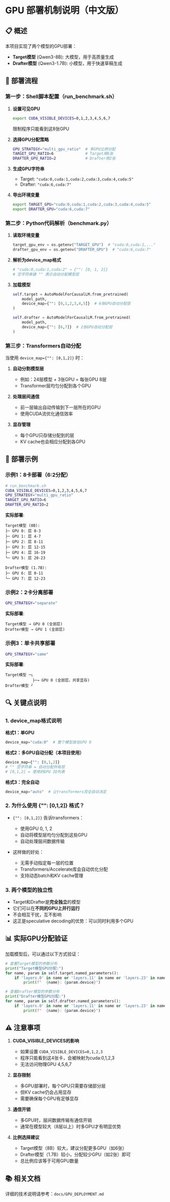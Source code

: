 # GPU 部署机制说明（中文版）

## 📋 概述

本项目实现了两个模型的GPU部署：
- **Target模型** (Qwen3-8B): 大模型，用于高质量生成
- **Drafter模型** (Qwen3-1.7B): 小模型，用于快速草稿生成

## 🔄 部署流程

### 第一步：Shell脚本配置（run_benchmark.sh）

1. **设置可见GPU**
   ```bash
   export CUDA_VISIBLE_DEVICES=0,1,2,3,4,5,6,7
   ```
   限制程序只能看到这8张GPU

2. **选择GPU分配策略**
   ```bash
   GPU_STRATEGY="multi_gpu_ratio"  # 多GPU比例分配
   TARGET_GPU_RATIO=6              # Target用6张
   DRAFTER_GPU_RATIO=2             # Drafter用2张
   ```

3. **生成GPU字符串**
   - Target: `"cuda:0,cuda:1,cuda:2,cuda:3,cuda:4,cuda:5"`
   - Drafter: `"cuda:6,cuda:7"`

4. **导出环境变量**
   ```bash
   export TARGET_GPU="cuda:0,cuda:1,cuda:2,cuda:3,cuda:4,cuda:5"
   export DRAFTER_GPU="cuda:6,cuda:7"
   ```

### 第二步：Python代码解析（benchmark.py）

1. **读取环境变量**
   ```python
   target_gpu_env = os.getenv("TARGET_GPU")  # "cuda:0,cuda:1,..."
   drafter_gpu_env = os.getenv("DRAFTER_GPU")  # "cuda:6,cuda:7"
   ```

2. **解析为device_map格式**
   ```python
   # "cuda:0,cuda:1,cuda:2" → {"": [0, 1, 2]}
   # 空字符串键 "" 表示自动分配模型层
   ```

3. **加载模型**
   ```python
   self.target = AutoModelForCausalLM.from_pretrained(
       model_path,
       device_map={"": [0,1,2,3,4,5]}  # 6张GPU自动分配层
   )
   
   self.drafter = AutoModelForCausalLM.from_pretrained(
       model_path,
       device_map={"": [6,7]}  # 2张GPU自动分配层
   )
   ```

### 第三步：Transformers自动分配

当使用 `device_map={"": [0,1,2]}` 时：

1. **自动分割模型层**
   - 例如：24层模型 + 3张GPU = 每张GPU 8层
   - Transformer层均匀分配到各个GPU

2. **处理层间通信**
   - 前一层输出自动传输到下一层所在的GPU
   - 使用CUDA流优化通信效率

3. **显存管理**
   - 每个GPU只存储分配到的层
   - KV cache也会相应分配到各GPU

## 🎯 部署示例

### 示例1：8卡部署（6:2分配）

```bash
# run_benchmark.sh
CUDA_VISIBLE_DEVICES=0,1,2,3,4,5,6,7
GPU_STRATEGY="multi_gpu_ratio"
TARGET_GPU_RATIO=6
DRAFTER_GPU_RATIO=2
```

**实际部署**:
```
Target模型 (8B):
├─ GPU 0: 层 0-3
├─ GPU 1: 层 4-7
├─ GPU 2: 层 8-11
├─ GPU 3: 层 12-15
├─ GPU 4: 层 16-19
└─ GPU 5: 层 20-23

Drafter模型 (1.7B):
├─ GPU 6: 层 0-11
└─ GPU 7: 层 12-23
```

### 示例2：2卡分离部署

```bash
GPU_STRATEGY="separate"
```

**实际部署**:
```
Target模型 → GPU 0 (全部层)
Drafter模型 → GPU 1 (全部层)
```

### 示例3：单卡共享部署

```bash
GPU_STRATEGY="same"
```

**实际部署**:
```
Target模型 ─┐
            ├─→ GPU 0 (全部层，共享显存)
Drafter模型 ┘
```

## 🔍 关键点说明

### 1. device_map格式说明

**格式1：单GPU**
```python
device_map="cuda:0"  # 整个模型放在GPU 0
```

**格式2：多GPU自动分配（本项目使用）**
```python
device_map={"": [0,1,2]}  
# "" 空字符串 = 自动分配所有层
# [0,1,2] = 使用的GPU ID列表
```

**格式3：完全自动**
```python
device_map="auto"  # 让transformers完全自动决定
```

### 2. 为什么使用 {"": [0,1,2]} 格式？

- `{"": [0,1,2]}` 告诉transformers：
  - 使用GPU 0, 1, 2
  - 自动将模型层均匀分配到这些GPU
  - 自动处理层间数据传输

- 这样做的好处：
  - 无需手动指定每一层的位置
  - Transformers/Accelerate库会自动优化分配
  - 支持动态batch和KV cache管理

### 3. 两个模型的独立性

- Target和Drafter是**完全独立**的模型
- 它们可以在**不同的GPU上并行运行**
- 不会相互干扰，互不影响
- 这正是speculative decoding的优势：可以同时利用多个GPU

## 📊 实际GPU分配验证

加载模型后，可以通过以下方式验证：

```python
# 查看Target模型的参数分布
print("Target模型GPU分配:")
for name, param in self.target.named_parameters():
    if 'layers.0' in name or 'layers.11' in name or 'layers.23' in name:
        print(f"  {name}: {param.device}")

# 查看Drafter模型的参数分布  
print("Drafter模型GPU分配:")
for name, param in self.drafter.named_parameters():
    if 'layers.0' in name or 'layers.11' in name or 'layers.23' in name:
        print(f"  {name}: {param.device}")
```

## ⚠️ 注意事项

1. **CUDA_VISIBLE_DEVICES的影响**
   - 如果设置 `CUDA_VISIBLE_DEVICES=0,1,2,3`
   - 程序只能看到这4张卡，会被映射为cuda:0,1,2,3
   - 无法访问物理GPU 4,5,6,7

2. **显存限制**
   - 多GPU部署时，每个GPU只需要存储部分层
   - 但KV cache仍会占用显存
   - 需要确保每个GPU有足够显存

3. **通信开销**
   - 多GPU时，层间数据传输有通信开销
   - 通常在模型较大（8层以上）时多GPU才有明显优势

4. **比例选择建议**
   - Target模型（8B）较大，建议分配更多GPU（如6张）
   - Drafter模型（1.7B）较小，分配较少GPU（如2张）即可
   - 总比例应该等于可用GPU数量

## 📚 相关文档

详细的技术说明请参考：`docs/GPU_DEPLOYMENT.md`

